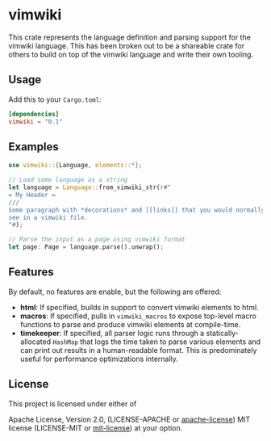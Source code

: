 # vimwiki

This crate represents the language definition and parsing support for
the vimwiki language. This has been broken out to be a shareable crate for
others to build on top of the vimwiki language and write their own tooling.

## Usage

Add this to your `Cargo.toml`:

```toml
[dependencies]
vimwiki = "0.1"
```

## Examples

```rust
use vimwiki::{Language, elements::*};

// Load some language as a string
let language = Language::from_vimwiki_str(r#"
= My Header =
///
Some paragraph with *decorations* and [[links]] that you would normally
see in a vimwiki file.
"#);

// Parse the input as a page using vimwiki format
let page: Page = language.parse().unwrap();
```

## Features

By default, no features are enable, but the following are offered:

- **html**: If specified, builds in support to convert vimwiki elements to
  html.
- **macros**: If specified, pulls in `vimwiki_macros` to expose top-level macro
  functions to parse and produce vimwiki elements at compile-time.
- **timekeeper**: If specified, all parser logic runs through a
  statically-allocated `HashMap` that logs the time taken to parse various
  elements and can print out results in a human-readable format. This is
  predominately useful for performance optimizations internally.

## License

This project is licensed under either of

Apache License, Version 2.0, (LICENSE-APACHE or
[apache-license][apache-license]) MIT license (LICENSE-MIT or
[mit-license][mit-license]) at your option.

[apache-license]: http://www.apache.org/licenses/LICENSE-2.0
[mit-license]: http://opensource.org/licenses/MIT
